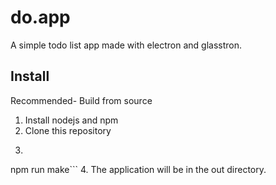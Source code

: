# do.app
A simple todo list app made with electron and glasstron.
## Install 
Recommended- Build from source
1. Install nodejs and npm
2. Clone this repository
3. ```npm i
npm run make```
4. The application will be in the out directory.